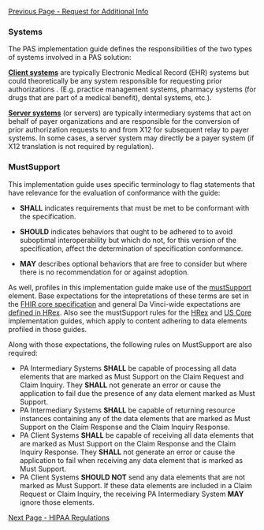[Previous Page - Request for Additional Info](additionalinfo.html)

### Systems
The PAS implementation guide defines the responsibilities of the two types of systems involved in a PAS solution:

[**Client systems**](CapabilityStatement-EHRCapabilities.html) are typically Electronic Medical Record (EHR) systems but could theoretically be any system responsible for requesting prior authorizations .  (E.g. practice management systems, pharmacy systems (for drugs that are part of a medical benefit), dental systems, etc.). 

[**Server systems**](CapabilityStatement-IntermediaryCapabilities.html) (or servers) are typically intermediary systems that act on behalf of payer organizations and are responsible for the conversion of prior authorization requests to and from X12 for subsequent relay to payer systems.  In some cases, a server system may directly be a payer system (if X12 translation is not required by regulation).

### MustSupport
This implementation guide uses specific terminology to flag statements that have relevance for the evaluation of conformance with the guide:

* **SHALL** indicates requirements that must be met to be conformant with the specification.

* **SHOULD** indicates behaviors that ought to be adhered to to avoid suboptimal interoperability but which do not, for this version of the specification, affect the determination of specification conformance.

* **MAY** describes optional behaviors that are free to consider but where there is no recommendation for or against adoption.

As well, profiles in this implementation guide make use of the [mustSupport]({{site.data.fhir.path}}profiling.html#mustsupport) element.  Base expectations for the intepretations of these terms are set in the [FHIR core specification]({{site.data.fhir.path}}conformance-rules.html#conflang) and general Da Vinci-wide expectations are [defined in HRex]({{site.data.fhir.ver.hrex}}conformance.html).  Also see the mustSupport rules for the [HRex]({{site.data.fhir.ver.hrex}}conformance.html#mustsupport) and [US Core]({{site.data.fhir.ver.uscore7}}must-support.html) implementation guides, which apply to content adhering to data elements profiled in those guides.

Along with those expectations, the following rules on MustSupport are also required:

* PA Intermediary Systems **SHALL** be capable of processing all data elements that are marked as Must Support on the Claim Request and Claim Inquiry.  They **SHALL** not generate an error or cause the application to fail due the presence of any data element marked as Must Support.
* PA Intermediary Systems **SHALL** be capable of returning resource instances containing any of the data elements that are marked as Must Support on the Claim Response and the Claim Inquiry Response.
* PA Client Systems **SHALL** be capable of receiving all data elements that are marked as Must Support on the Claim Response and the Claim Inquiry Response.  They **SHALL** not generate an error or cause the application to fail when receiving any data element that is marked as Must Support.
* PA Client Systems **SHOULD NOT** send any data elements that are not marked as Must Support.  If these data elements are included in a Claim Request or Claim Inquiry, the receiving PA Intermediary System **MAY** ignore those elements.

[Next Page - HIPAA Regulations](regulations.html)